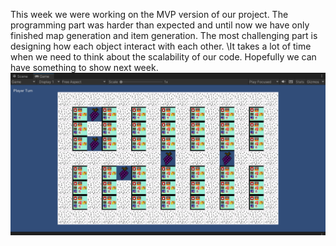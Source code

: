 This week we were working on the MVP version of our project. The programming part was harder than expected and until now we have only finished map generation and item generation. The most challenging part is designing how each object interact with each other. \It takes a lot of time when we need to think about the scalability of our code. Hopefully we can have something to show next week.\
![Game Preview](https://github.com/JackyBai0423/GameDev-Blog/blob/b893fea4ec2396eb5978ba93a227b8707a764ef5/Screenshot%202023-03-01%20025558.png)
